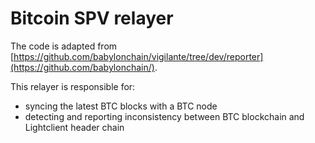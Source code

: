 # Bitcoin SPV relayer

The code is adapted from [https://github.com/babylonchain/vigilante/tree/dev/reporter](https://github.com/babylonchain/).

This relayer is responsible for:

- syncing the latest BTC blocks with a BTC node
- detecting and reporting inconsistency between BTC blockchain and Lightclient header chain

